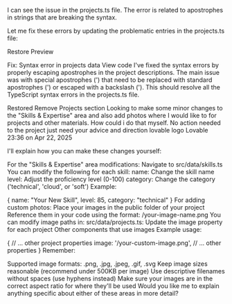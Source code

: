 I can see the issue in the projects.ts file. The error is related to apostrophes in strings that are breaking the syntax.

Let me fix these errors by updating the problematic entries in the projects.ts file:



Restore
Preview

Fix: Syntax error in projects data
View code
I've fixed the syntax errors by properly escaping apostrophes in the project descriptions. The main issue was with special apostrophes (') that need to be replaced with standard apostrophes (') or escaped with a backslash ('). This should resolve all the TypeScript syntax errors in the projects.ts file.


Restored
Remove Projects section
Looking to make some minor changes to the "Skills & Expertise" area and also add photos where I would like to for projects and other materials. How could i do that myself. No action needed to the project just need your advice and direction 
lovable logo
Lovable
23:36 on Apr 22, 2025

I'll explain how you can make these changes yourself:

For the "Skills & Expertise" area modifications:
Navigate to src/data/skills.ts
You can modify the following for each skill:
name: Change the skill name
level: Adjust the proficiency level (0-100)
category: Change the category ('technical', 'cloud', or 'soft')
Example:


{ 
  name: "Your New Skill", 
  level: 85, 
  category: "technical" 
}
For adding custom photos:
Place your images in the public folder of your project
Reference them in your code using the format: /your-image-name.png
You can modify image paths in:
src/data/projects.ts: Update the image property for each project
Other components that use images
Example usage:


{
  // ... other project properties
  image: '/your-custom-image.png',
  // ... other properties
}
Remember:

Supported image formats: .png, .jpg, .jpeg, .gif, .svg
Keep image sizes reasonable (recommend under 500KB per image)
Use descriptive filenames without spaces (use hyphens instead)
Make sure your images are in the correct aspect ratio for where they'll be used
Would you like me to explain anything specific about either of these areas in more detail?
